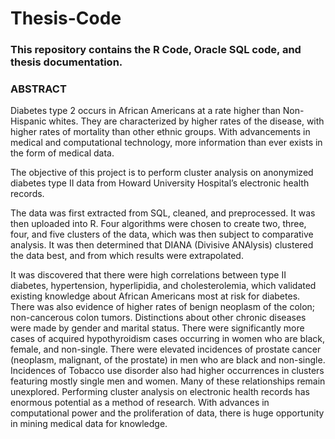 # Thesis-Code
### This repository contains the R Code, Oracle SQL code, and thesis documentation.   

### ABSTRACT 
Diabetes type 2 occurs in African Americans at a rate higher than Non-Hispanic whites. They are characterized by higher rates of the disease, with higher rates of mortality than other ethnic groups. With advancements in medical and computational technology, more information than ever exists in the form of medical data.

The objective of this project is to perform cluster analysis on anonymized diabetes type II data from Howard University Hospital’s electronic health records.

The data was first extracted from SQL, cleaned, and preprocessed. It was then uploaded into R. Four algorithms were chosen to create two, three, four, and five clusters of the data, which was then subject to comparative analysis. It was then determined that DIANA (Divisive ANAlysis) clustered the data best, and from which results were extrapolated.

It was discovered that there were high correlations between type II diabetes, hypertension, hyperlipidia, and cholesterolemia, which validated existing knowledge about African Americans most at risk for diabetes. There was also evidence of higher rates of benign neoplasm of the colon; non-cancerous colon tumors. Distinctions about other chronic diseases were made by gender and marital status. There were significantly more cases of acquired hypothyroidism cases occurring in women who are black, female, and non-single. There were elevated incidences of prostate cancer (neoplasm, malignant, of the prostate) in men who are black and non-single. Incidences of Tobacco use disorder also had higher occurrences in clusters featuring mostly single men and women. Many of these relationships remain unexplored.
Performing cluster analysis on electronic health records has enormous potential as a method of research. With advances in computational power and the proliferation of data, there is huge opportunity in mining medical data for knowledge.
